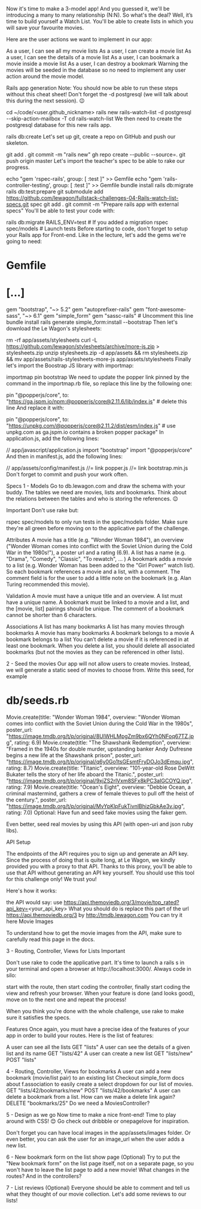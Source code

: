 Now it's time to make a 3-model app! And you guessed it, we'll be introducing a many to many relationship (N:N). So what's the deal? Well, it’s time to build yourself a Watch List. You'll be able to create lists in which you will save your favourite movies.

Here are the user actions we want to implement in our app:

As a user, I can see all my movie lists
As a user, I can create a movie list
As a user, I can see the details of a movie list
As a user, I can bookmark a movie inside a movie list
As a user, I can destroy a bookmark
Warning the movies will be seeded in the database so no need to implement any user action around the movie model.

Rails app generation
Note: You should now be able to run these steps without this cheat sheet! Don't forget the -d postgresql (we will talk about this during the next session). 😉

cd ~/code/<user.github_nickname>
rails new rails-watch-list -d postgresql --skip-action-mailbox -T
cd rails-watch-list
We then need to create the postgresql database for this new rails app.

rails db:create
Let's set up git, create a repo on GitHub and push our skeleton.

git add .
git commit -m "rails new"
gh repo create --public --source=.
git push origin master
Let's import the teacher's spec to be able to rake our progress.

echo "gem 'rspec-rails', group: [ :test ]" >> Gemfile
echo "gem 'rails-controller-testing', group: [ :test ]" >> Gemfile
bundle install
rails db:migrate
rails db:test:prepare
git submodule add https://github.com/lewagon/fullstack-challenges-04-Rails-watch-list-specs.git spec
git add .
git commit -m "Prepare rails app with external specs"
You'll be able to test your code with:

rails db:migrate RAILS_ENV=test  # If you added a migration
rspec spec/models                # Launch tests
Before starting to code, don't forget to setup your Rails app for Front-end. Like in the lecture, let's add the gems we're going to need:

# Gemfile
# [...]
gem "bootstrap", "~> 5.2"
gem "autoprefixer-rails"
gem "font-awesome-sass", "~> 6.1"
gem "simple_form"
gem "sassc-rails" # Uncomment this line
bundle install
rails generate simple_form:install --bootstrap
Then let's download the Le Wagon's stylesheets:

rm -rf app/assets/stylesheets
curl -L https://github.com/lewagon/stylesheets/archive/more-js.zip > stylesheets.zip
unzip stylesheets.zip -d app/assets && rm stylesheets.zip && mv app/assets/rails-stylesheets-more-js app/assets/stylesheets
Finally let's import the Boostrap JS library with importmap:

importmap pin bootstrap
We need to update the popper link pinned by the command in the importmap.rb file, so replace this line by the following one:

pin "@popperjs/core", to: "https://ga.jspm.io/npm:@popperjs/core@2.11.6/lib/index.js" # delete this line
And replace it with:

pin "@popperjs/core", to: "https://unpkg.com/@popperjs/core@2.11.2/dist/esm/index.js" # use unpkg.com as ga.jspm.io contains a broken popper package"
In application.js, add the following lines:

// app/javascript/application.js
import "bootstrap"
import "@popperjs/core"
And then in manifest.js, add the following lines:

// app/assets/config/manifest.js
//= link popper.js
//= link bootstrap.min.js
Don't forget to commit and push your work often.

Specs
1 - Models
Go to db.lewagon.com and draw the schema with your buddy. The tables we need are movies, lists and bookmarks. Think about the relations between the tables and who is storing the references. 😉



Important Don't use rake but:

rspec spec/models
to only run tests in the spec/models folder. Make sure they're all green before moving on to the applicative part of the challenge.

Attributes
A movie has a title (e.g. "Wonder Woman 1984"), an overview ("Wonder Woman comes into conflict with the Soviet Union during the Cold War in the 1980s!"), a poster url and a rating (6.9).
A list has a name (e.g. "Drama", "Comedy", "Classic", "To rewatch", ... )
A bookmark adds a movie to a list (e.g. Wonder Woman has been added to the "Girl Power" watch list). So each bookmark references a movie and a list, with a comment. The comment field is for the user to add a little note on the bookmark (e.g. Alan Turing recommended this movie).

Validation
A movie must have a unique title and an overview.
A list must have a unique name.
A bookmark must be linked to a movie and a list, and the [movie, list] pairings should be unique.
The comment of a bookmark cannot be shorter than 6 characters.

Associations
A list has many bookmarks
A list has many movies through bookmarks
A movie has many bookmarks
A bookmark belongs to a movie
A bookmark belongs to a list
You can’t delete a movie if it is referenced in at least one bookmark.
When you delete a list, you should delete all associated bookmarks (but not the movies as they can be referenced in other lists).

2 - Seed the movies
Our app will not allow users to create movies. Instead, we will generate a static seed of movies to choose from. Write this seed, for example

# db/seeds.rb
Movie.create(title: "Wonder Woman 1984", overview: "Wonder Woman comes into conflict with the Soviet Union during the Cold War in the 1980s", poster_url: "https://image.tmdb.org/t/p/original/8UlWHLMpgZm9bx6QYh0NFoq67TZ.jpg", rating: 6.9)
Movie.create(title: "The Shawshank Redemption", overview: "Framed in the 1940s for double murder, upstanding banker Andy Dufresne begins a new life at the Shawshank prison", poster_url: "https://image.tmdb.org/t/p/original/q6y0Go1tsGEsmtFryDOJo3dEmqu.jpg", rating: 8.7)
Movie.create(title: "Titanic", overview: "101-year-old Rose DeWitt Bukater tells the story of her life aboard the Titanic.", poster_url: "https://image.tmdb.org/t/p/original/9xjZS2rlVxm8SFx8kPC3aIGCOYQ.jpg", rating: 7.9)
Movie.create(title: "Ocean's Eight", overview: "Debbie Ocean, a criminal mastermind, gathers a crew of female thieves to pull off the heist of the century.", poster_url: "https://image.tmdb.org/t/p/original/MvYpKlpFukTivnlBhizGbkAe3v.jpg", rating: 7.0)
Optional:
Have fun and seed fake movies using the faker gem.

Even better, seed real movies by using this API (with open-uri and json ruby libs).

API Setup

The endpoints of the API requires you to sign up and generate an API key. Since the process of doing that is quite long, at Le Wagon, we kindly provided you with a proxy to that API. Thanks to this proxy, you'll be able to use that API without generating an API key yourself. You should use this tool for this challenge only! We trust you!

Here's how it works:

the API would say: use https://api.themoviedb.org/3/movie/top_rated?api_key=<your_api_key>
What you should do is replace this part of the url https://api.themoviedb.org/3 by http://tmdb.lewagon.com
You can try it here
Movie Images

To understand how to get the movie images from the API, make sure to carefully read this page in the docs.

3 - Routing, Controller, Views for Lists
Important

Don't use rake to code the applicative part. It's time to launch a rails s in your terminal and open a browser at http://localhost:3000/. Always code in silo:

start with the route,
then start coding the controller,
finally start coding the view and refresh your browser.
When your feature is done (and looks good), move on to the next one and repeat the process!

When you think you're done with the whole challenge, use rake to make sure it satisfies the specs.

Features Once again, you must have a precise idea of the features of your app in order to build your routes. Here is the list of features:

A user can see all the lists
GET "lists"
A user can see the details of a given list and its name
GET "lists/42"
A user can create a new list
GET "lists/new"
POST "lists"

4 - Routing, Controller, Views for bookmarks
A user can add a new bookmark (movie/list pair) to an existing list
Checkout simple_form docs about f.association to easily create a select dropdown for our list of movies.
GET "lists/42/bookmarks/new"
POST "lists/42/bookmarks"
A user can delete a bookmark from a list. How can we make a delete link again?
DELETE "bookmarks/25"
Do we need a MoviesController?

5 - Design as we go
Now time to make a nice front-end! Time to play around with CSS! 😊 Go check out dribbble or onepagelove for inspiration.

Don't forget you can have local images in the app/assets/images folder. Or even better, you can ask the user for an image_url when the user adds a new list.





6 - New bookmark form on the list show page (Optional)
Try to put the "New bookmark form" on the list page itself, not on a separate page, so you won't have to leave the list page to add a new movie! What changes in the routes? And in the controllers?

7 - List reviews (Optional)
Everyone should be able to comment and tell us what they thought of our movie collection. Let's add some reviews to our lists!
